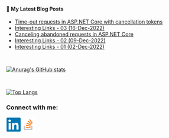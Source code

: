 #### 📝 My Latest Blog Posts
<!-- BLOG-POST-LIST:START -->
- [Time-out requests in ASP.NET Core with cancellation tokens](https://blog.genezini.com/p/time-out-requests-in-asp.net-core-with-cancellation-tokens/)
- [Interesting Links - 03 &lpar;16-Dec-2022&rpar;](https://blog.genezini.com/p/interesting-links-03/)
- [Canceling abandoned requests in ASP.NET Core](https://blog.genezini.com/p/canceling-abandoned-requests-in-asp.net-core/)
- [Interesting Links - 02 &lpar;09-Dec-2022&rpar;](https://blog.genezini.com/p/interesting-links-02/)
- [Interesting Links - 01 &lpar;02-Dec-2022&rpar;](https://blog.genezini.com/p/interesting-links-01-02-dec-2022/)
<!-- BLOG-POST-LIST:END -->

<br/>

[![Anurag's GitHub stats](https://github-readme-stats.vercel.app/api?username=dgenezini&count_private=true&hide=contribs&theme=default&show_icons=true)](https://github.com/dgenezini/dgenezini)

<br/>

[![Top Langs](https://github-readme-stats.vercel.app/api/top-langs/?username=dgenezini&count_private=true&layout=compact&theme=default&langs_count=10)](https://github.com/dgenezini/dgenezini)

### Connect with me:

[<img align="left" alt="My Linkedin Profile" title="My Linkedin Profile" width="40px" src="https://raw.githubusercontent.com/dgenezini/dgenezini/master/icons/linkedin-original.svg" />][linkedin]

[<img align="left" alt="My Stack Overflow Profile" title="My Stack Overflow Profile" width="40px" src="https://raw.githubusercontent.com/dgenezini/dgenezini/master/icons/stackoverflow.png" />][stackoverflow]

<br/>
<br/>

[linkedin]: https://www.linkedin.com/in/danielgenezini/
[stackoverflow]: https://stackoverflow.com/users/4058784/daniel-genezini?tab=profile
